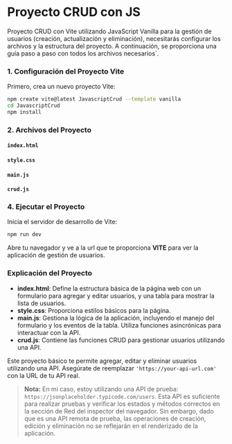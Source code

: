 # Proyecto CRUD con JS

Proyecto CRUD con Vite utilizando JavaScript Vanilla para la gestión de usuarios (creación, actualización y eliminación), necesitarás configurar los archivos y la estructura del proyecto. A continuación, se proporciona una guía paso a paso con todos los archivos necesarios`.

### 1. Configuración del Proyecto Vite

Primero, crea un nuevo proyecto Vite:

```bash
npm create vite@latest JavascriptCrud --template vanilla
cd JavascriptCrud
npm install
```

### 2. Archivos del Proyecto

#### `index.html`

#### `style.css`

#### `main.js`

#### `crud.js`


### 4. Ejecutar el Proyecto

Inicia el servidor de desarrollo de Vite:

```bash
npm run dev
```

Abre tu navegador y ve a la url que te proporciona **VITE**  para ver la aplicación de gestión de usuarios.

### Explicación del Proyecto

- **index.html**: Define la estructura básica de la página web con un formulario para agregar y editar usuarios, y una tabla para mostrar la lista de usuarios.
- **style.css**: Proporciona estilos básicos para la página.
- **main.js**: Gestiona la lógica de la aplicación, incluyendo el manejo del formulario y los eventos de la tabla. Utiliza funciones asincrónicas para interactuar con la API.
- **crud.js**: Contiene las funciones CRUD para gestionar usuarios utilizando una API.

Este proyecto básico te permite agregar, editar y eliminar usuarios utilizando una API. Asegúrate de reemplazar `'https://your-api-url.com'` con la URL de tu API real.

> **Nota:** En mi caso, estoy utilizando una API de prueba: `https://jsonplaceholder.typicode.com/users`. Esta API es suficiente para realizar pruebas y verificar los estados y métodos correctos en la sección de Red del inspector del navegador. Sin embargo, dado que es una API remota de prueba, las operaciones de creación, edición y eliminación no se reflejarán en el renderizado de la aplicación.